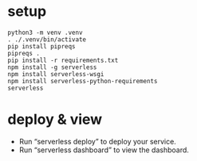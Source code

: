 # setup
```shell script
python3 -m venv .venv
. ./.venv/bin/activate
pip install pipreqs
pipreqs . 
pip install -r requirements.txt
npm install -g serverless
npm install serverless-wsgi
npm install serverless-python-requirements
serverless
```

# deploy & view
- Run “serverless deploy” to deploy your service.
- Run “serverless dashboard” to view the dashboard.

